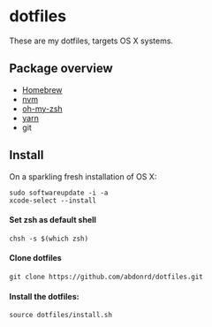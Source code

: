 # dotfiles

These are my dotfiles, targets OS X systems.

## Package overview

* [Homebrew](https://github.com/Homebrew/brew)
* [nvm](https://github.com/creationix/nvm)
* [oh-my-zsh](https://github.com/robbyrussell/oh-my-zsh)
* [yarn](https://github.com/yarnpkg/yarn)
* git

## Install

On a sparkling fresh installation of OS X:

    sudo softwareupdate -i -a
    xcode-select --install

#### Set zsh as default shell

    chsh -s $(which zsh)

#### Clone dotfiles

    git clone https://github.com/abdonrd/dotfiles.git


#### Install the dotfiles:

    source dotfiles/install.sh
